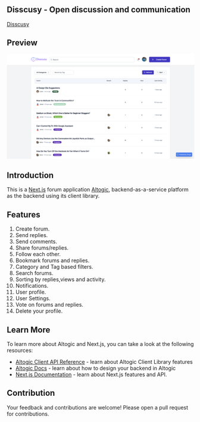 ## Disscusy - Open discussion and communication

[Disscusy](https://www.disscusy.com/)

## Preview

![picture alt](./public/preview.png 'Preview image of Discussy')

## Introduction

This is a [Next.js](https://nextjs.org/) forum application [Altogic](https://www.altogic.com), backend-as-a-service platform as the backend using its client library.

## Features

1. Create forum.
2. Send replies.
3. Send comments.
4. Share forums/replies.
5. Follow each other.
6. Bookmark forums and replies.
7. Category and Tag based filters.
8. Search forums.
9. Sorting by replies,views and activity.
10. Notifications.
11. User profile.
12. User Settings.
13. Vote on forums and replies.
14. Delete your profile.

## Learn More

To learn more about Altogic and Next.js, you can take a look at the following resources:

- [Altogic Client API Reference](https://clientapi.altogic.com/v1.3.1/modules.html) - learn about Altogic Client Library features
- [Altogic Docs](https://docs.altogic.com/) - learn about how to design your backend in Altogic
- [Next.js Documentation](https://nextjs.org/docs) - learn about Next.js features and API.

## Contribution

Your feedback and contributions are welcome! Please open a pull request for contributions.
